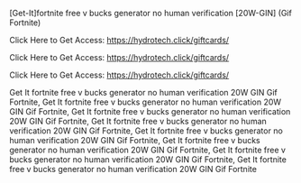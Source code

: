 [Get-It]fortnite free v bucks generator no human verification [20W-GIN] (Gif Fortnite)

Click Here to Get Access: https://hydrotech.click/giftcards/

Click Here to Get Access: https://hydrotech.click/giftcards/

Click Here to Get Access: https://hydrotech.click/giftcards/

 Get It fortnite free v bucks generator no human verification 20W GIN Gif Fortnite, Get It fortnite free v bucks generator no human verification 20W GIN Gif Fortnite, Get It fortnite free v bucks generator no human verification 20W GIN Gif Fortnite, Get It fortnite free v bucks generator no human verification 20W GIN Gif Fortnite, Get It fortnite free v bucks generator no human verification 20W GIN Gif Fortnite, Get It fortnite free v bucks generator no human verification 20W GIN Gif Fortnite, Get It fortnite free v bucks generator no human verification 20W GIN Gif Fortnite, Get It fortnite free v bucks generator no human verification 20W GIN Gif Fortnite
